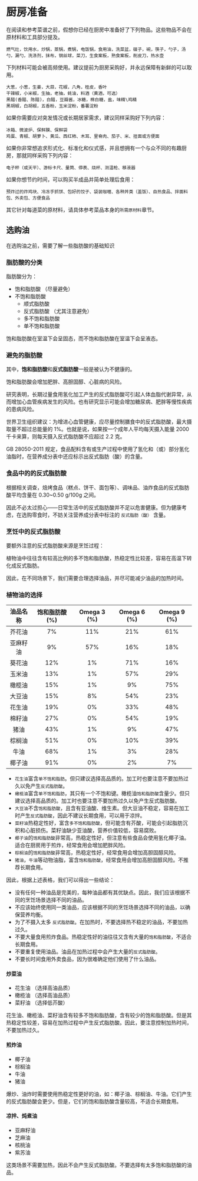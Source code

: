 # 厨房准备

在阅读和参考菜谱之前，假想你已经在厨房中准备好了下列物品。这些物品不会在原材料和工具部分提及。

```text
燃气灶，饮用水，炒锅，蒸锅，煮锅，电饭锅，食用油，洗菜盆，碟子，碗，筷子，勺子，汤勺，漏勺，洗涤剂，抹布，钢丝球，菜刀，生食案板，熟食案板，削皮刀，热水壶
```

下列材料可能会被高频使用。建议提前为厨房采购好，并永远保障有新鲜的可以取用。

```text
大葱，小葱，生姜，大蒜，花椒，八角，桂皮，香叶
干辣椒，小米椒，生抽，老抽，蚝油，料酒（黄酒，可选）
黑醋(香醋、陈醋)，白醋，豆瓣酱，冰糖，棉白糖，盐，味精\鸡精
黑胡椒，白胡椒，五香粉，玉米淀粉，番薯淀粉
```

如果你需要应对突发情况或长期居家需求，建议同样采购好下列内容：

```text
冰箱、微波炉、保鲜膜、保鲜袋
鸡蛋、青椒、胡萝卜、黄瓜、西红柿、木耳、里脊肉、茄子、米、挂面或方便面
```

如果你非常想追求形式化、标准化和仪式感，并且想拥有一个与众不同的有趣厨房，那就同样采购下列内容：

```text
电子秤（或天平）、游标卡尺、量筒、停表、烧杯、测温枪、移液器
```

如果你想节约时间，可以购买半成品并简单处理后食用：

```text
预炸过的炸鸡块、冷冻手抓饼、包好的饺子、袋装咖喱、各种丼类（盖饭）、自热食品、拌面料包、外卖包、方便食品
```

其它针对每道菜的原材料，请具体参考菜品本身的`所需原材料`章节。

## 选购油

在选购油之前，需要了解一些脂肪酸的基础知识

### 脂肪酸的分类

脂肪酸分为：

* 饱和脂肪酸 （尽量避免）
* 不饱和脂肪酸
  * 顺式脂肪酸
  * 反式脂肪酸 （尤其注意避免）
  * 多不饱和脂肪酸
  * 单不饱和脂肪酸

饱和脂肪酸在室温下会呈固态，而不饱和脂肪酸在室温下会呈液态。

### 避免的脂肪酸

其中，**饱和脂肪酸**和**反式脂肪酸**一般是被认为不健康的。

饱和脂肪酸会增加肥胖、高胆固醇、心脏病的风险。

研究表明，长期过量食用氢化加工产生的反式脂肪酸可引起人体血脂代谢异常，从而增加心血管疾病发生的风险。也有研究显示可能会增加糖尿病、肥胖等慢性疾病的患病风险。

世界卫生组织建议：为增进心血管健康，应尽量控制膳食中的反式脂肪酸，最大摄取量不超过总能量的 1%。也就是说，如果按一个成年人平均每天摄入能量 2000 千卡来算，则每天摄入反式脂肪酸不应超过 2.2 克。

GB 28050-2011 规定，食品配料含有或生产过程中使用了氢化和（或）部分氢化油脂时，在营养成分表中还应标示出反式脂肪（酸）的含量。

### 食品中的的反式脂肪酸

根据相关调查，焙烤食品（糕点、饼干、面包等）、调味品、油炸食品的反式脂肪酸平均含量在 0.30~0.50 g/100g 之间。

因此不必太过担心——日常生活中的反式脂肪酸并不足以危害健康。但为健康考虑，在选购零食时，不妨关注营养成分表中标注的 `反式脂肪（酸）` 含量。

### 烹饪中的反式脂肪酸

要额外注意的反式脂肪酸来源是烹饪过程：

植物油中往往含有较高比例的多不饱和脂肪酸，热稳定性比较差，容易在高温下转化成反式脂肪。

因此，在不同场景下，我们需要合理选择油品，并尽可能减少油品的加热时间。

### 植物油的选择

| 油品名称 | 饱和脂肪酸 (%) | Omega 3 (%) | Omega 6 (%) | Omega 9 (%) |
| :----: | :----: | :----: | :----: | :----: |
| 芥花油 | 7% | 11% | 21% | 61% |
| 亚麻籽油 | 9% | 57% | 16% | 18% |
| 葵花油 | 12% | 1% | 71% | 16% |
| 玉米油 | 13% | 1% | 57% | 29% |
| 橄榄油 | 15% | 1% | 9% | 75% |
| 大豆油 | 15% | 8% | 54% | 23% |
| 花生油 | 19% | 0% | 33% | 48% |
| 棉籽油 | 27% | 0% | 54% | 19% |
| 猪油 | 43% | 1% | 9% | 47% |
| 棕榈油 | 51% | 0% | 10% | 39% |
| 牛油 | 68% | 1% | 3% | 28% |
| 椰子油 | 91% | 0% | 2% | 7% |

* `花生油`富含`单不饱和脂肪`。但只建议选择高品质的。加工时也要注意不要加热过久以免产生`反式脂肪酸`。
* `橄榄油`富含`单不饱和脂肪`，其只有一个不饱和键。橄榄油`饱和脂肪酸`含量少。但只建议选择高品质的。加工时也要注意不要加热过久以免产生反式脂肪酸。
* `大豆油`不含`饱和脂肪酸`，且含有亚油酸、维生素。但大豆油不稳定，容易在加工时产生`反式脂肪酸`，因此不建议长期食用，可以用于凉拌。
* `菜籽油`热稳定性好，富含`多不饱和脂肪酸`，但可能含有芥酸，可能会引起脂肪沉积和心脏损伤。菜籽油缺少亚油酸，营养价值较低，容易腐败。
* `椰子油`的`饱和脂肪酸`非常高，热稳定性好，但注意有些食品会使用氢化椰子油。适合在厨房用于煎炸，经常食用会增加肥胖风险。
* `棕榈油`的`饱和脂肪酸`非常高，热稳定性好，经常食用会增加高胆固醇风险。
* `猪油`，`牛油`等动物油脂，富含`饱和脂肪酸`，经常食用会增加高胆固醇风险。不推荐长期食用。

因此，根据上述表格，我们可以得出一些结论：

* 没有任何一种油品是完美的，每种油品都有其优缺点。因此，我们应该根据不同的烹饪场景选择不同的油品。
* 不应该始终使用同一类油品，应该根据不同的烹饪场景选择不同的油品，以确保营养均衡。
* 为了不摄入太多 `反式脂肪酸`。在加热时，不要选择热不稳定的油品，不要加热过久。
* 不要大量食用煎炸食品。热稳定性好的油往往又含有大量的`饱和脂肪酸`，不适合长期食用。
* 不要重复使用油品。油品在加热过程中会产生大量的`反式脂肪酸`。
* 不要长时间食用外卖食品，因为很难确定他们使用了什么油品。

#### 炒菜油

* 花生油 （选择高油品质）
* 橄榄油 （选择高油品质）
* 菜籽油 （选择低芥酸）

花生油、橄榄油、菜籽油含有较多不饱和脂肪酸，含有较少的饱和脂肪酸。但是其热稳定性较差，容易在加热过程中产生反式脂肪酸。因此，要注意控制加热时间，不要加热过久。

#### 煎炸油

* 椰子油
* 棕榈油
* 牛油
* 猪油

爆炒、油炸时需要使用热稳定性更好的油，如：椰子油、棕榈油、牛油。它们产生的反式脂肪酸会更少。但是，它们的饱和脂肪酸含量较高，不适合长期食用。

#### 凉拌、炖煮油

* 亚麻籽油
* 芝麻油
* 核桃油
* 紫苏油

这类场景不需要加热，因此不会产生反式脂肪酸。不要选择有太多饱和脂肪酸的油品。
